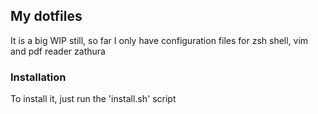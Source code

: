 ## My dotfiles

It is a big WIP still, so far I only have configuration files for zsh shell, vim and pdf reader zathura

### Installation 
To install it, just run the 'install.sh' script
